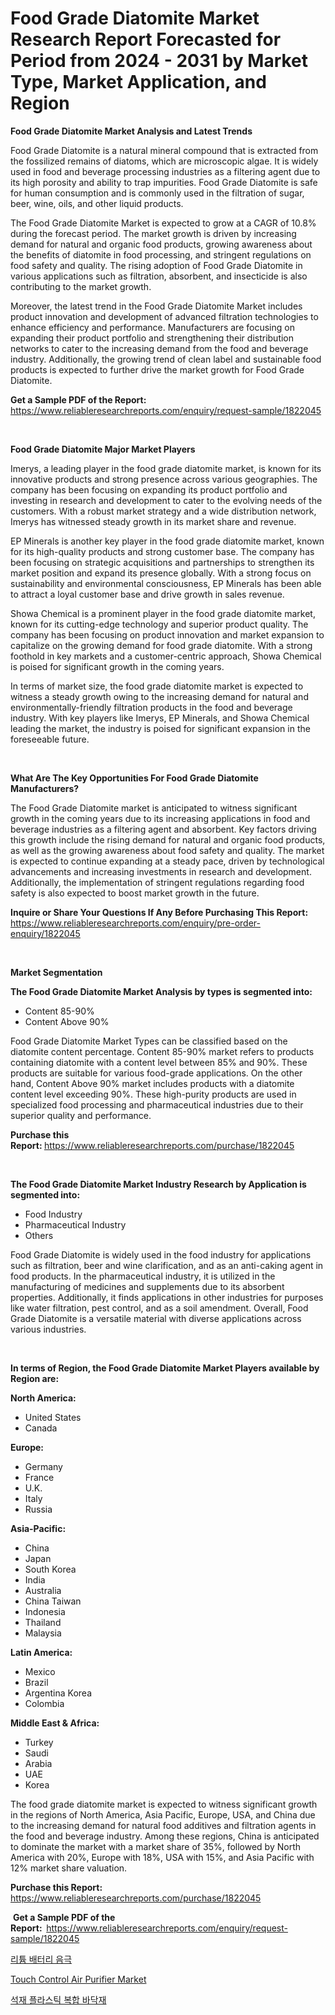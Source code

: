 <p><h1>Food Grade Diatomite Market Research Report Forecasted for Period from 2024 -  2031 by Market Type, Market Application, and Region</h1></p><p><strong>Food Grade Diatomite Market Analysis and Latest Trends</strong></p>
<p><p>Food Grade Diatomite is a natural mineral compound that is extracted from the fossilized remains of diatoms, which are microscopic algae. It is widely used in food and beverage processing industries as a filtering agent due to its high porosity and ability to trap impurities. Food Grade Diatomite is safe for human consumption and is commonly used in the filtration of sugar, beer, wine, oils, and other liquid products.</p><p>The Food Grade Diatomite Market is expected to grow at a CAGR of 10.8% during the forecast period. The market growth is driven by increasing demand for natural and organic food products, growing awareness about the benefits of diatomite in food processing, and stringent regulations on food safety and quality. The rising adoption of Food Grade Diatomite in various applications such as filtration, absorbent, and insecticide is also contributing to the market growth.</p><p>Moreover, the latest trend in the Food Grade Diatomite Market includes product innovation and development of advanced filtration technologies to enhance efficiency and performance. Manufacturers are focusing on expanding their product portfolio and strengthening their distribution networks to cater to the increasing demand from the food and beverage industry. Additionally, the growing trend of clean label and sustainable food products is expected to further drive the market growth for Food Grade Diatomite.</p></p>
<p><strong>Get a Sample PDF of the Report:&nbsp;</strong> <a href="https://www.reliableresearchreports.com/enquiry/request-sample/1822045">https://www.reliableresearchreports.com/enquiry/request-sample/1822045</a></p>
<p>&nbsp;</p>
<p><strong>Food Grade Diatomite Major Market Players</strong></p>
<p><p>Imerys, a leading player in the food grade diatomite market, is known for its innovative products and strong presence across various geographies. The company has been focusing on expanding its product portfolio and investing in research and development to cater to the evolving needs of the customers. With a robust market strategy and a wide distribution network, Imerys has witnessed steady growth in its market share and revenue.</p><p>EP Minerals is another key player in the food grade diatomite market, known for its high-quality products and strong customer base. The company has been focusing on strategic acquisitions and partnerships to strengthen its market position and expand its presence globally. With a strong focus on sustainability and environmental consciousness, EP Minerals has been able to attract a loyal customer base and drive growth in sales revenue.</p><p>Showa Chemical is a prominent player in the food grade diatomite market, known for its cutting-edge technology and superior product quality. The company has been focusing on product innovation and market expansion to capitalize on the growing demand for food grade diatomite. With a strong foothold in key markets and a customer-centric approach, Showa Chemical is poised for significant growth in the coming years.</p><p>In terms of market size, the food grade diatomite market is expected to witness a steady growth owing to the increasing demand for natural and environmentally-friendly filtration products in the food and beverage industry. With key players like Imerys, EP Minerals, and Showa Chemical leading the market, the industry is poised for significant expansion in the foreseeable future.</p></p>
<p>&nbsp;</p>
<p><strong>What Are The Key Opportunities For Food Grade Diatomite Manufacturers?</strong></p>
<p><p>The Food Grade Diatomite market is anticipated to witness significant growth in the coming years due to its increasing applications in food and beverage industries as a filtering agent and absorbent. Key factors driving this growth include the rising demand for natural and organic food products, as well as the growing awareness about food safety and quality. The market is expected to continue expanding at a steady pace, driven by technological advancements and increasing investments in research and development. Additionally, the implementation of stringent regulations regarding food safety is also expected to boost market growth in the future.</p></p>
<p><strong>Inquire or Share Your Questions If Any Before Purchasing This Report:</strong> <a href="https://www.reliableresearchreports.com/enquiry/pre-order-enquiry/1822045">https://www.reliableresearchreports.com/enquiry/pre-order-enquiry/1822045</a></p>
<p>&nbsp;</p>
<p><strong>Market Segmentation</strong></p>
<p><strong>The Food Grade Diatomite Market Analysis by types is segmented into:</strong></p>
<p><ul><li>Content 85-90%</li><li>Content Above 90%</li></ul></p>
<p><p>Food Grade Diatomite Market Types can be classified based on the diatomite content percentage. Content 85-90% market refers to products containing diatomite with a content level between 85% and 90%. These products are suitable for various food-grade applications. On the other hand, Content Above 90% market includes products with a diatomite content level exceeding 90%. These high-purity products are used in specialized food processing and pharmaceutical industries due to their superior quality and performance.</p></p>
<p><strong>Purchase this Report:&nbsp;</strong><a href="https://www.reliableresearchreports.com/purchase/1822045">https://www.reliableresearchreports.com/purchase/1822045</a></p>
<p>&nbsp;</p>
<p><strong>The Food Grade Diatomite Market Industry Research by Application is segmented into:</strong></p>
<p><ul><li>Food Industry</li><li>Pharmaceutical Industry</li><li>Others</li></ul></p>
<p><p>Food Grade Diatomite is widely used in the food industry for applications such as filtration, beer and wine clarification, and as an anti-caking agent in food products. In the pharmaceutical industry, it is utilized in the manufacturing of medicines and supplements due to its absorbent properties. Additionally, it finds applications in other industries for purposes like water filtration, pest control, and as a soil amendment. Overall, Food Grade Diatomite is a versatile material with diverse applications across various industries.</p></p>
<p>&nbsp;</p>
<p><strong>In terms of Region, the Food Grade Diatomite Market Players available by Region are:</strong></p>
<p>
    <p> <strong> North America: </strong>
        <ul>
            <li>United States</li>
            <li>Canada</li>
        </ul>
        </p> 
    <p> <strong> Europe: </strong>
        <ul>
            <li>Germany</li>
            <li>France</li>
            <li>U.K.</li>
            <li>Italy</li>
            <li>Russia</li>
        </ul>
        </p> 
    <p> <strong> Asia-Pacific: </strong>
        <ul>
            <li>China</li>
            <li>Japan</li>
            <li>South Korea</li>
            <li>India</li>
            <li>Australia</li>
            <li>China Taiwan</li>
            <li>Indonesia</li>
            <li>Thailand</li>
            <li>Malaysia</li>
        </ul>
        </p> 
    <p> <strong> Latin America: </strong>
        <ul>
            <li>Mexico</li>
            <li>Brazil</li>
            <li>Argentina Korea</li>
            <li>Colombia</li>
        </ul>
        </p> 
    <p> <strong> Middle East & Africa: </strong>
        <ul>
            <li>Turkey</li>
            <li>Saudi</li>
            <li>Arabia</li>
            <li>UAE</li>
            <li>Korea</li>
        </ul>
    </p>
    </p>
<p><p>The food grade diatomite market is expected to witness significant growth in the regions of North America, Asia Pacific, Europe, USA, and China due to the increasing demand for natural food additives and filtration agents in the food and beverage industry. Among these regions, China is anticipated to dominate the market with a market share of 35%, followed by North America with 20%, Europe with 18%, USA with 15%, and Asia Pacific with 12% market share valuation.</p></p>
<p><strong>Purchase this Report: </strong><a href="https://www.reliableresearchreports.com/purchase/1822045">https://www.reliableresearchreports.com/purchase/1822045</a></p>
<p>&nbsp;<strong>Get a Sample PDF of the Report:&nbsp;&nbsp;</strong><a href="https://www.reliableresearchreports.com/enquiry/request-sample/1822045">https://www.reliableresearchreports.com/enquiry/request-sample/1822045</a></p>
<p><strong></strong></p>
<p><p><a href="https://medium.com/@costelcaramitru2022/%EB%A6%AC%ED%8A%AC-%EB%B0%B0%ED%84%B0%EB%A6%AC-%EC%96%91%EA%B7%B9%EC%9E%AC-%EC%8B%9C%EC%9E%A5-%EC%8B%9C%EC%9E%A5-cagr-%EC%8B%9C%EC%9E%A5-%EB%8F%99%ED%96%A5-%EB%B0%8F-%EC%84%B1%EC%9E%A5-%EC%A0%84%EB%9E%B5%EC%97%90-%EB%8C%80%ED%95%9C-%ED%86%B5%EC%B0%B0%EB%A0%A5-65afaea6ac99">리튬 배터리 음극</a></p><p><a href="https://funky-papaya-cf4.notion.site/Global-Touch-Control-Air-Purifier-Market-Size-and-Market-Trends-Insights-and-Projections-from-2024--42e8a51136e04be281c5533b5cfc63e8">Touch Control Air Purifier Market</a></p><p><a href="https://medium.com/@costelcaramitru2022/%EB%8F%8C-%ED%94%8C%EB%9D%BC%EC%8A%A4%ED%8B%B1-%EB%B3%B5%ED%95%A9-%EB%B0%94%EB%8B%A5-%EC%8B%9C%EC%9E%A5-%EA%B7%9C%EB%AA%A8-cagr-%ED%8A%B8%EB%A0%8C%EB%93%9C-2024-2030-3594b2b2b2b8">석재 플라스틱 복합 바닥재</a></p></p>